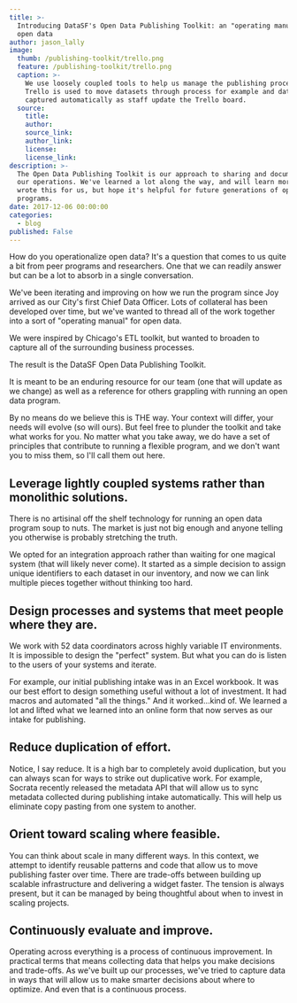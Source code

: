 ```yaml
---
title: >-
  Introducing DataSF's Open Data Publishing Toolkit: an "operating manual" for
  open data
author: jason_lally
image:
  thumb: /publishing-toolkit/trello.png
  feature: /publishing-toolkit/trello.png
  caption: >-
    We use loosely coupled tools to help us manage the publishing process.
    Trello is used to move datasets through process for example and data is
    captured automatically as staff update the Trello board.
  source:
    title:
    author:
    source_link:
    author_link:
    license:
    license_link:
description: >-
  The Open Data Publishing Toolkit is our approach to sharing and documenting
  our operations. We've learned a lot along the way, and will learn more. We
  wrote this for us, but hope it's helpful for future generations of open data
  programs.
date: 2017-12-06 00:00:00
categories:
  - blog
published: False
---
```



How do you operationalize open data? It's a question that comes to us quite a bit from peer programs and researchers. One that we can readily answer but can be a lot to absorb in a single conversation.

We've been iterating and improving on how we run the program since Joy arrived as our City's first Chief Data Officer. Lots of collateral has been developed over time, but we've wanted to thread all of the work together into a sort of "operating manual" for open data.

We were inspired by Chicago's ETL toolkit, but wanted to broaden to capture all of the surrounding business processes.

The result is the DataSF Open Data Publishing Toolkit.

It is meant to be an enduring resource for our team (one that will update as we change) as well as a reference for others grappling with running an open data program.

By no means do we believe this is THE way. Your context will differ, your needs will evolve (so will ours). But feel free to plunder the toolkit and take what works for you. No matter what you take away, we do have a set of principles that contribute to running a flexible program, and we don't want you to miss them, so I'll call them out here.

## Leverage lightly coupled systems rather than monolithic solutions.

There is no artisinal off the shelf technology for running an open data program soup to nuts. The market is just not big enough and anyone telling you otherwise is probably stretching the truth.

We opted for an integration approach rather than waiting for one magical system (that will likely never come). It started as a simple decision to assign unique identifiers to each dataset in our inventory, and now we can link multiple pieces together without thinking too hard.

## Design processes and systems that meet people where they are.

We work with 52 data coordinators across highly variable IT environments. It is impossible to design the "perfect" system. But what you can do is listen to the users of your systems and iterate.

For example, our initial publishing intake was in an Excel workbook. It was our best effort to design something useful without a lot of investment. It had macros and automated "all the things." And it worked…kind of. We learned a lot and lifted what we learned into an online form that now serves as our intake for publishing.

## Reduce duplication of effort.

Notice, I say reduce. It is a high bar to completely avoid duplication, but you can always scan for ways to strike out duplicative work. For example, Socrata recently released the metadata API that will allow us to sync metadata collected during publishing intake automatically. This will help us eliminate copy pasting from one system to another.

## Orient toward scaling where feasible.

You can think about scale in many different ways. In this context, we attempt to identify reusable patterns and code that allow us to move publishing faster over time. There are trade-offs between building up scalable infrastructure and delivering a widget faster. The tension is always present, but it can be managed by being thoughtful about when to invest in scaling projects.

## Continuously evaluate and improve.

Operating across everything is a process of continuous improvement. In practical terms that means collecting data that helps you make decisions and trade-offs. As we've built up our processes, we've tried to capture data in ways that will allow us to make smarter decisions about where to optimize. And even that is a continuous process.